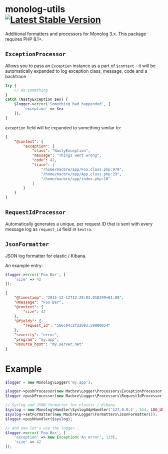 monolog-utils
[![Latest Stable Version](http://poser.pugx.org/macbre/monolog-utils/v)](https://packagist.org/packages/macbre/monolog-utils)
===============

Additional formatters and processors for Monolog 3.x. This package requires PHP 8.1+.

## `ExceptionProcessor`

Allows you to pass an `Exception` instance as a part of `$context` - it will be automatically expanded to log exception class, message, code and a backtrace

```php
try {
	// do something
}
catch (NastyException $ex) {
	$logger->error('Something bad happended', [
		'exception' => $ex
	]);
}
```

`exception` field will be expanded to something similar to:

```json
{
	"@context": {
		"exception": {
			"class": "NastyException",
			"message": "Things went wrong",
			"code": 42,
			"trace": [
				"/home/macbre/app/Foo.class.php:979",
				"/home/macbre/app/App.class.php:29",
				"/home/macbre/app/index.php:18"
			]
		}
	}
}
```

## `RequestIdProcessor`

Automatically generates a unique, per request ID that is sent with every message log as `request_id` field in `$extra`.

## `JsonFormatter`

JSON log formatter for elastic / Kibana.

An example entry:

```php
$logger->error('Foo Bar', [
	'size' => 42
]);
```

```json
{
	"@timestamp": "2015-12-12T12:28:03.010299+01:00",
	"@message": "Foo Bar",
	"@context": {
		"size": 42
	},
	"@fields": {
		"request_id": "566c04c2f22693.59900054"
	},
	"severity": "error",
	"program": "my.app",
	"@source_host": "my.server.net"
}
```

# Example

```php
$logger = new Monolog\Logger('my.app');

$logger->pushProcessor(new Macbre\Logger\Processors\ExceptionProcessor());
$logger->pushProcessor(new Macbre\Logger\Processors\RequestIdProcessor());

// Syslog and JSON formatter for elastic / Kibana
$syslog = new Monolog\Handler\SyslogUdpHandler('127.0.0.1', 514, LOG_USER, Monolog\Logger::INFO);
$syslog->setFormatter(new Macbre\Logger\Formatters\JsonFormatter());
$logger->pushHandler($syslog);

// and now let's use the logger...
$logger->error('Foo Bar', [
	'exception' => new Exception('An error', 123),
	'size' => 42
]);
```
